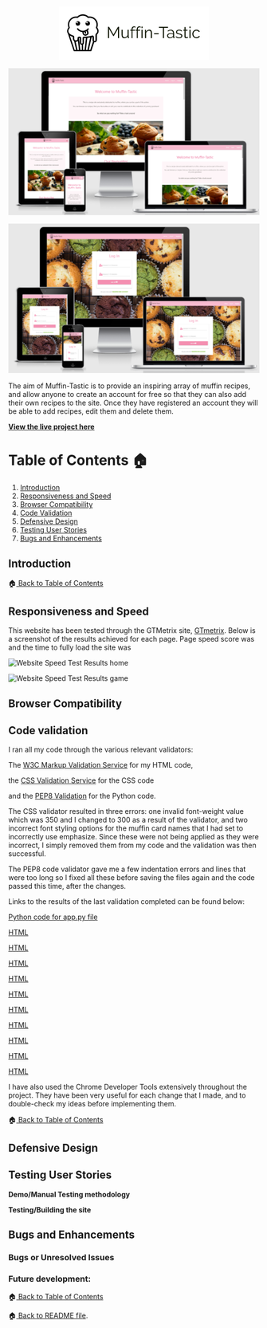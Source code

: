 <p align="center">
  <img src="/static/images/logo1.png" 
alt="logo"/>
</p>


![Image containing example of responsiveness within several screens](/static/docs/readme/responsive.png)

![Image containing example of responsiveness within several screens](/static/docs/readme/responsive1.png)


The aim of Muffin-Tastic is to provide an inspiring array of muffin recipes, and allow anyone to create an account for free so that they can also add their 
own recipes to the site. Once they have registered an account they will be able to add recipes, edit them and delete them.

**[View the live project here](https://muffin-tastic.herokuapp.com/)**


# Table of Contents :house: <a name="home"></a>
1. [Introduction](#introduction)
2. [Responsiveness and Speed](#responsiveness)
3. [Browser Compatibility](#browsercomp)
4. [Code Validation](#codeval)
5. [Defensive Design](#defensived)
6. [Testing User Stories](#testing)
7. [Bugs and Enhancements](#bugs)

## Introduction <a name="introduction"></a>



:house:[ Back to Table of Contents](#home)




## Responsiveness and Speed<a name="responsiveness"></a>

This website has been tested through the GTMetrix site, [GTmetrix](https://gtmetrix.com).
Below is a screenshot of the results achieved for each page. Page speed score was and the time to fully load the site was

![Website Speed Test Results home](assets/img/performance1.png)


![Website Speed Test Results game](assets/img/performance2.png)



## Browser Compatibility <a name="browsercomp"></a>


## Code validation <a name="codeval"></a>

I ran all my code through the various relevant validators:

The [W3C Markup Validation Service](https://validator.w3.org) for my HTML code, 

the [CSS Validation Service](https://jigsaw.w3.org/css-validator) for the CSS code 

and the [PEP8 Validation](http://pep8online.com/) for the Python code.

The CSS validator resulted in three errors: one invalid font-weight value which was 350 and I changed to 300 as a result of the validator, and two
incorrect font styling options for the muffin card names that I had set to incorrectly use emphasize. Since these were not being applied as they were incorrect, I simply removed them from my code
and the validation was then successful.

The PEP8 code validator gave me a few indentation errors and lines that were too long so I fixed all these before saving the files again and the code passed 
this time, after the changes.




Links to the results of the last validation completed can be found below:


[Python code for app.py file](/static/docs/readme/validation/pep8_val.png)

[HTML](/static/docs/readme/validation/base_val.png)

[HTML](/static/docs/readme/validation/base_login_val.png)

[HTML](/static/docs/readme/validation/account_val.png)

[HTML](/static/docs/readme/validation/add_recipe_val.png)

[HTML](/static/docs/readme/validation/edit_recipe_val.png)

[HTML](/static/docs/readme/validation/errorpage_val.png)

[HTML](/static/docs/readme/validation/login_val.png)

[HTML](/static/docs/readme/validation/my_muffins_val.png)

[HTML](/static/docs/readme/validation/recipes_val.png)

[HTML](/static/docs/readme/validation/register_val.png)

I have also used the Chrome Developer Tools extensively throughout the project. 
They have been very useful for each change that I made, and to double-check my ideas before implementing them. 


:house:[ Back to Table of Contents](#home)

## Defensive Design <a name="defensived"></a>


## Testing User Stories <a name="testing"></a>


**Demo/Manual Testing methodology**


**Testing/Building the site**


## Bugs and Enhancements <a name="bugs"></a>



### Bugs or Unresolved Issues



### Future development:




:house:[ Back to Table of Contents](#home)





:house:[ Back to README file](README.md).
